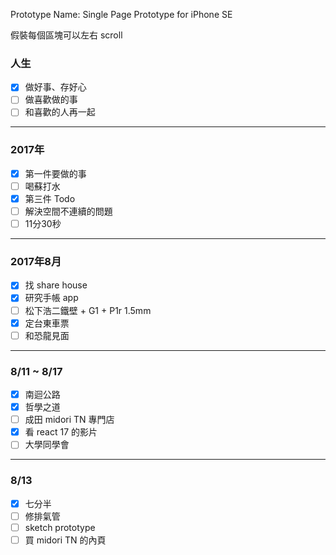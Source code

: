 Prototype Name: Single Page Prototype for iPhone SE

假裝每個區塊可以左右 scroll

### 人生
- [x] 做好事、存好心
- [ ] 做喜歡做的事
- [ ] 和喜歡的人再一起
***
### 2017年
- [x] 第一件要做的事
- [ ] 喝蘇打水
- [x] 第三件 Todo
- [ ] 解決空間不連續的問題
- [ ] 11分30秒
***
### 2017年8月
- [x] 找 share house
- [x] 研究手帳 app
- [ ] 松下浩二鐵壁 + G1 + P1r 1.5mm
- [x] 定台東車票
- [ ] 和恐龍見面
***
### 8/11 ~ 8/17
- [x] 南迴公路
- [x] 哲學之道
- [ ] 成田 midori TN 專門店
- [x] 看 react 17 的影片
- [ ] 大學同學會
***
### 8/13
- [x] 七分半
- [ ] 修排氣管
- [ ] sketch prototype
- [ ] 買 midori TN 的內頁
